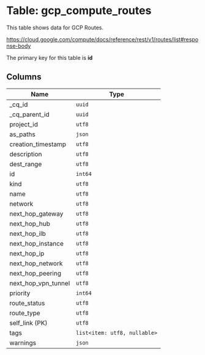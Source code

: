 # Table: gcp_compute_routes

This table shows data for GCP Routes.

https://cloud.google.com/compute/docs/reference/rest/v1/routes/list#response-body

The primary key for this table is **id**

## Columns

| Name          | Type          |
| ------------- | ------------- |
|_cq_id|`uuid`|
|_cq_parent_id|`uuid`|
|project_id|`utf8`|
|as_paths|`json`|
|creation_timestamp|`utf8`|
|description|`utf8`|
|dest_range|`utf8`|
|id|`int64`|
|kind|`utf8`|
|name|`utf8`|
|network|`utf8`|
|next_hop_gateway|`utf8`|
|next_hop_hub|`utf8`|
|next_hop_ilb|`utf8`|
|next_hop_instance|`utf8`|
|next_hop_ip|`utf8`|
|next_hop_network|`utf8`|
|next_hop_peering|`utf8`|
|next_hop_vpn_tunnel|`utf8`|
|priority|`int64`|
|route_status|`utf8`|
|route_type|`utf8`|
|self_link (PK)|`utf8`|
|tags|`list<item: utf8, nullable>`|
|warnings|`json`|
